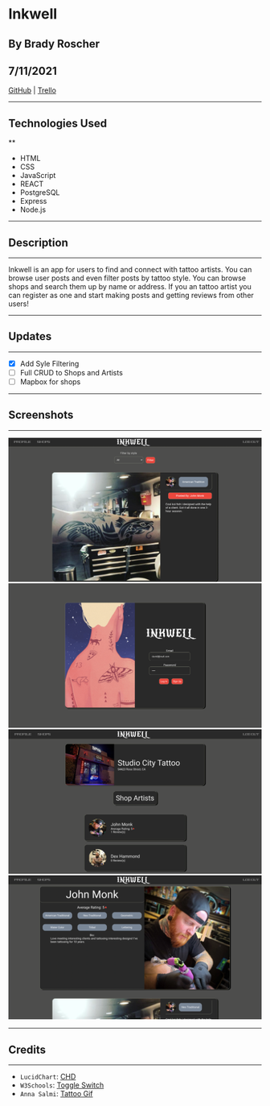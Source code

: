 # Inkwell
## By Brady Roscher
## 7/11/2021
[GitHub](https://github.com/bradyroscher/Inkwell) | [Trello](https://trello.com/b/Y3hIr5eh/inkwell)
***
## Technologies Used
**
* HTML
* CSS
* JavaScript
* REACT
* PostgreSQL
* Express
* Node.js
***
## Description
***
 Inkwell is an app for users to find and connect with tattoo artists. You can browse user posts and even filter posts by tattoo style. You can browse shops and search them up by name or address. If you an tattoo artist you can register as one and start making posts and getting reviews from other users!
***
## Updates
***
- [x] Add Syle Filtering
- [ ] Full CRUD to Shops and Artists
- [ ] Mapbox for shops
***
## Screenshots
***
![Home Page](/client/src/styles/images/home-page.png)
![Login Page](/client/src/styles/images/login-page.png)
![Shop Page](/client/src/styles/images/shop-page.png)
![Artist Page](/client/src/styles/images/artist-page.png)
***
## Credits
***
- `LucidChart`: [CHD](https://lucid.app/)
- `W3Schools`: [Toggle Switch](https://www.w3schools.com/)
- `Anna Salmi`: [Tattoo Gif](https://www.instagram.com/salmi_anna/)